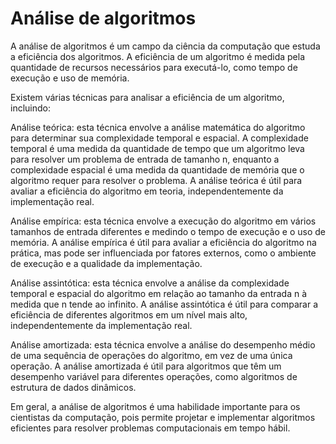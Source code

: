 # Análise de algoritmos

A análise de algoritmos é um campo da ciência da computação que estuda a eficiência dos algoritmos. A eficiência de um algoritmo é medida pela quantidade de recursos necessários para executá-lo, como tempo de execução e uso de memória.

Existem várias técnicas para analisar a eficiência de um algoritmo, incluindo:

Análise teórica: esta técnica envolve a análise matemática do algoritmo para determinar sua complexidade temporal e espacial. A complexidade temporal é uma medida da quantidade de tempo que um algoritmo leva para resolver um problema de entrada de tamanho n, enquanto a complexidade espacial é uma medida da quantidade de memória que o algoritmo requer para resolver o problema. A análise teórica é útil para avaliar a eficiência do algoritmo em teoria, independentemente da implementação real.

Análise empírica: esta técnica envolve a execução do algoritmo em vários tamanhos de entrada diferentes e medindo o tempo de execução e o uso de memória. A análise empírica é útil para avaliar a eficiência do algoritmo na prática, mas pode ser influenciada por fatores externos, como o ambiente de execução e a qualidade da implementação.

Análise assintótica: esta técnica envolve a análise da complexidade temporal e espacial do algoritmo em relação ao tamanho da entrada n à medida que n tende ao infinito. A análise assintótica é útil para comparar a eficiência de diferentes algoritmos em um nível mais alto, independentemente da implementação real.

Análise amortizada: esta técnica envolve a análise do desempenho médio de uma sequência de operações do algoritmo, em vez de uma única operação. A análise amortizada é útil para algoritmos que têm um desempenho variável para diferentes operações, como algoritmos de estrutura de dados dinâmicos.

Em geral, a análise de algoritmos é uma habilidade importante para os cientistas da computação, pois permite projetar e implementar algoritmos eficientes para resolver problemas computacionais em tempo hábil.

